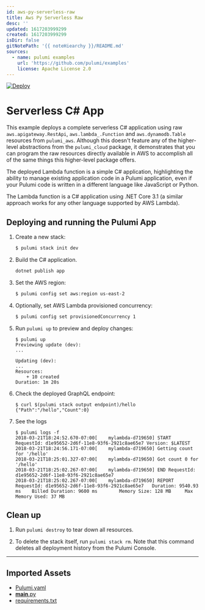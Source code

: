 ```yaml
---
id: aws-py-serverless-raw
title: Aws Py Serverless Raw
desc: ''
updated: 1617203999299
created: 1617203999299
isDir: false
gitNotePath: '{{ noteHiearchy }}/README.md'
sources:
  - name: pulumi examples
    url: 'https://github.com/pulumi/examples'
    license: Apache License 2.0
---
```

[![Deploy](https://get.pulumi.com/new/button.svg)](https://app.pulumi.com/new)

# Serverless C# App

This example deploys a complete serverless C# application using raw `aws.apigateway.RestApi`, `aws.lambda_.Function` and
`aws.dynamodb.Table` resources from `pulumi_aws`.  Although this doesn't feature any of the higher-level abstractions
from the `pulumi_cloud` package, it demonstrates that you can program the raw resources directly available in AWS
to accomplish all of the same things this higher-level package offers.

The deployed Lambda function is a simple C# application, highlighting the ability to manage existing application code
in a Pulumi application, even if your Pulumi code is written in a different language like JavaScript or Python.

The Lambda function is a C# application using .NET Core 3.1 (a similar approach works for any other language supported by
AWS Lambda).

## Deploying and running the Pulumi App

1. Create a new stack:

   ```bash
   $ pulumi stack init dev
   ```

2. Build the C# application.

   ```bash
   dotnet publish app
   ```

3. Set the AWS region:

   ```bash
   $ pulumi config set aws:region us-east-2
   ```

4. Optionally, set AWS Lambda provisioned concurrency:

   ```bash
   $ pulumi config set provisionedConcurrency 1
   ```

5. Run `pulumi up` to preview and deploy changes:

   ```
   $ pulumi up
   Previewing update (dev):
   ...

   Updating (dev):
   ...
   Resources:
       + 10 created
   Duration: 1m 20s
   ```

6. Check the deployed GraphQL endpoint:

   ```
   $ curl $(pulumi stack output endpoint)/hello
   {"Path":"/hello","Count":0}
   ```

7. See the logs

   ```
   $ pulumi logs -f
   2018-03-21T18:24:52.670-07:00[    mylambda-d719650] START RequestId: d1e95652-2d6f-11e8-93f6-2921c8ae65e7 Version: $LATEST
   2018-03-21T18:24:56.171-07:00[    mylambda-d719650] Getting count for '/hello'
   2018-03-21T18:25:01.327-07:00[    mylambda-d719650] Got count 0 for '/hello'
   2018-03-21T18:25:02.267-07:00[    mylambda-d719650] END RequestId: d1e95652-2d6f-11e8-93f6-2921c8ae65e7
   2018-03-21T18:25:02.267-07:00[    mylambda-d719650] REPORT RequestId: d1e95652-2d6f-11e8-93f6-2921c8ae65e7   Duration: 9540.93 ms    Billed Duration: 9600 ms        Memory Size: 128 MB     Max Memory Used: 37 MB
   ```

## Clean up

1. Run `pulumi destroy` to tear down all resources.

2. To delete the stack itself, run `pulumi stack rm`. Note that this command deletes all deployment history from the Pulumi Console.

* * *

## Imported Assets

- [Pulumi.yaml](/assets/pulumi.yaml)
- [**main**.py](/assets/__main__.py)
- [requirements.txt](/assets/requirements.txt)

